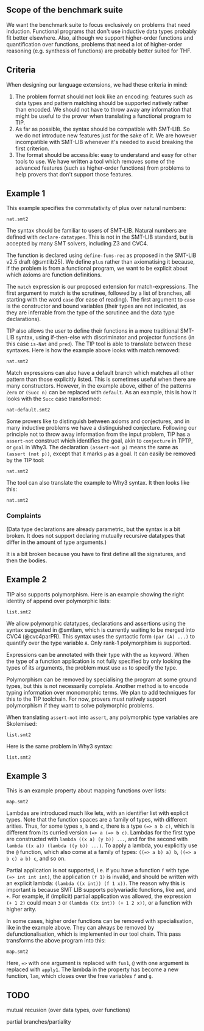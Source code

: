 ## Scope of the benchmark suite

We want the benchmark suite to focus exclusively on problems that need
induction. Functional programs that don't use inductive data types probably
fit better elsewhere. Also, although we support higher-order functions and
quantification over functions, problems that need a lot of higher-order
reasoning (e.g. synthesis of functions) are probably better suited for THF.

## Criteria

When designing our language extensions, we had these criteria in mind:

1. The problem format should not look like an encoding: features such as
   data types and pattern matching should be supported natively rather
   than encoded. We should not have to throw away any information that might
   be useful to the prover when translating a functional program to TIP.
2. As far as possible, the syntax should be compatible with SMT-LIB.
   So we do not introduce new features just for the sake of it.
   We are however incompatible with SMT-LIB whenever it's needed to avoid
   breaking the first criterion.
3. The format should be accessible: easy to understand and easy for other
   tools to use. We have written a tool which removes some of the advanced
   features (such as higher-order functions) from problems to help provers
   that don't support those features.

## Example 1

This example specifies the commutativity of plus over natural numbers:

```tip-include
nat.smt2
```

The syntax should be familiar to users of SMT-LIB.
Natural numbers are defined with `declare-datatypes`.
This is not in the SMT-LIB standard, but is accepted by
many SMT solvers, including Z3 and CVC4.

The function is declared using `define-funs-rec` as proposed in the SMT-LIB v2.5 draft (@smtlib25).
We define `plus` rather than axiomatising it because,
if the problem is from a functional program, we want to be explicit about
which axioms are function definitions. 

The `match` expression is our proposed extension for match-expressions.
The first argument to match is the scrutinee, followed by a list of 
branches, all starting with the word `case` (for ease of reading). 
The first argument to `case` is the constructor and bound variables
(their types are not indicated, as they are inferrable from the
type of the scrutinee and the data type declarations).

TIP also allows the user to define their functions in a more traditional
SMT-LIB syntax, using if-then-else with discriminator and projector functions
(in this case `is-Nat` and `pred`). The TIP tool is able to translate between
these syntaxes. Here is how the example above looks with
match removed:

```{.tip-include .match-to-if}
nat.smt2
```

Match expressions can also have a default branch which matches all
other pattern than those explicitly listed. This is sometimes useful
when there are many constructors. However, in the example above, either of the patterns `Zero` or 
`(Succ n)` can be replaced with `default`. As an example, this is how
it looks with the `Succ` case transformed:


```tip-include
nat-default.smt2
```

Some provers like to distinguish between axioms and conjectures, and in many
inductive problems we have a distinguished conjecture. Following our principle
not to throw away information from the input problem, TIP has a `assert-not`
construct which identifies the goal, akin to `conjecture` in TPTP, or `goal`
in Why3. The declaration `(assert-not p)` means the same as `(assert (not p))`,
except that it marks `p` as a goal. It can easily be removed by the TIP tool:

```{.tip-include .negate-conjecture}
nat.smt2
```

The tool can also translate the example to Why3 syntax.
It then looks like this:

```{.tip-include .why3}
nat.smt2
```

### Complaints

(Data type declarations are already parametric, but the syntax is a bit broken.
It does not support declaring mutually recursive datatypes that differ in the amount of
type arguments.)

It is a bit broken because you have to first define all the signatures, and then the bodies.

 
## Example 2

TIP also supports polymorphism.
Here is an example showing the right identity of append over polymorphic lists:

```tip-include
list.smt2
```

We allow polymorphic datatypes, declarations and assertions using the syntax
suggested in @smtlam, which is currently waiting to be merged into CVC4
(@cvc4parPR). This syntax uses the syntactic form `(par (A) ...)` to quantify
over the type variable `A`. Only rank-1 polymorphism is supported.

Expressions can be annotated with their type with the `as` keyword.
When the type of a function application is not fully specified
by only looking the types of its arguments, the problem must use `as` to
specify the type.

Polymorphism can be removed by specialising the program at some ground
types, but this is not necessarily complete. Another method is to 
encode typing information over monomorphic terms. We plan to add
techniques for this to the TIP toolchain. For now, provers must natively
support polymorphism if they want to solve polymorphic problems.

When translating `assert-not` into `assert`, any polymorphic type variables
are Skolemised:

```{.tip-include .negate-conjecture}
list.smt2
```

Here is the same problem in Why3 syntax:

```{.tip-include .why3}
list.smt2
```

## Example 3

This is an example property about mapping functions over lists: 

```{.tip-include}
map.smt2
```

Lambdas are introduced much like lets, with an identifier list with
explicit types. Note that the function spaces are a family of types,
with different arities. Thus, for some types `a`, `b` and `c`, there is a type `(=> a b c)`,
which is different from its curried version `(=> a (=> b c)`. Lambdas for the first
type are constructed with `lambda ((x a) (y b)) ...`, and for the second with 
`lambda ((x a)) (lambda ((y b)) ...)`. To apply a lambda, you explicitly
use the `@` function, which also come at a family of types:
`((=> a b) a) b`, `((=> a b c) a b) c`, and so on.

Partial application is not supported, i.e. if you have a function `f`
with type `(=> int int int)`, the application `(f 1)` is invalid, and should
be written with an explicit lambda: `(lambda ((x int)) (f 1 x))`. The reason
why this is important is because SMT LIB supports polyvariadic functions,
like `and`, and `+`. For example, if (implicit) partial application was allowed,
the expression `(+ 1 2)` could mean `3` or `(lambda ((x int)) (+ 1 2 x))`,
or a function with higher arity.

In some cases, higher order functions can be removed with specialisation, 
like in the example above. They can always be removed by defunctionalisation,
which is implemented in our tool chain. This pass transforms the above program into this:

```{.tip-include .lambda-lift}
map.smt2
```

Here, `=>` with one argument is replaced with `fun1`, `@` with one argument
is replaced with `apply1`. The lambda in the property has become a new function,
`lam`, which closes over the free variables `f` and `g`.

## TODO

mutual recusion (over data types, over functions)

partial branches/partiality
